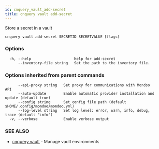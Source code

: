```yaml
---
id: cnquery_vault_add-secret
title: cnquery vault add-secret
---
```


Store a secret in a vault

```
cnquery vault add-secret SECRETID SECRETVALUE [flags]
```

### Options

```
  -h, --help                    help for add-secret
      --inventory-file string   Set the path to the inventory file.
```

### Options inherited from parent commands

```
      --api-proxy string   Set proxy for communications with Mondoo API
      --auto-update        Enable automatic provider installation and update (default true)
      --config string      Set config file path (default $HOME/.config/mondoo/mondoo.yml)
      --log-level string   Set log level: error, warn, info, debug, trace (default "info")
  -v, --verbose            Enable verbose output
```

### SEE ALSO

- [cnquery vault](cnquery_vault.md) - Manage vault environments
